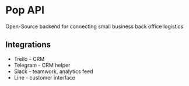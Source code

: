 # Pop API

Open-Source backend 
for connecting small business back office logistics

Integrations
---

- Trello - CRM
- Telegram - CRM helper
- Slack - teamwork, analytics feed
- Line - customer interface
